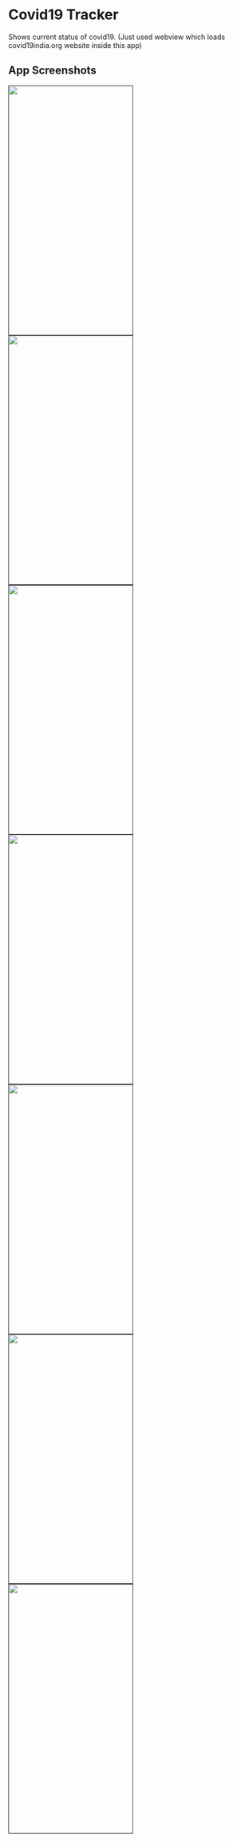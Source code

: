# Covid19 Tracker
Shows current status of covid19.
(Just used webview which loads covid19india.org website inside this app)
## App Screenshots

<a href="">
<img src="https://user-images.githubusercontent.com/43547408/107197581-0fb2c480-6a1a-11eb-8651-8982844708b9.png"
align="left"
height="500"
width="250">
<img src="https://user-images.githubusercontent.com/43547408/107197586-12adb500-6a1a-11eb-816b-5018dcd878c4.png"
align="left"
height="500"
width="250">
<img src="https://user-images.githubusercontent.com/43547408/107197593-15100f00-6a1a-11eb-8dcf-23536c63412b.png"
align="left"
height="500"
width="250">
<img src="https://user-images.githubusercontent.com/43547408/107197597-17726900-6a1a-11eb-876d-568b93560c7c.png"
align="left"
height="500"
width="250">
<img src="https://user-images.githubusercontent.com/43547408/107197613-1b9e8680-6a1a-11eb-99ea-aca198f197ce.png"
align="left"
height="500"
width="250">
<img src="https://user-images.githubusercontent.com/43547408/107197622-1d684a00-6a1a-11eb-9965-e5361c4ea8b2.png"
align="left"
height="500"
width="250">
<img src="https://user-images.githubusercontent.com/43547408/107197627-1fcaa400-6a1a-11eb-87d8-d9fd45112216.png"
align="left"
height="500"
width="250">
</a>
